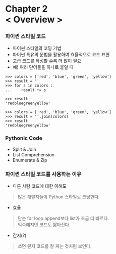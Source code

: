 Chapter 2<br/>
< Overview >
=====================


### 파이썬 스타일 코드
- 파이썬 스타일의 코딩 기법
- 파이썬 특유의 문법을 활용하여 효율적으로 코드 표현
- 고급 코드를 작성할 수록 더 많이 필요
- 예) 여러 단어들을 하나로 붙일 때

```
>>> colors = ['red', 'blue', 'green', 'yellow']
>>> result = ''
>>> for s in colors :
...    result += s

>>> result
'redbluegreenyellow'        

>>> colors = ['red', 'blue', 'green', 'yellow']
>>> result = ''.join(colors)
>>> result
'redbluegreenyellow'
```


### Pythonic Code
- Split & Join
- List Comprehension
- Enumerate & Zip


### 파이썬 스타일 코드를 사용하는 이유
- 다른 사람 코드에 대한 이해도
> 많은 개발자들이 Python 스타일로 코딩한다.

- 효율
> 단순 for loop append보다 list가 조금 더 빠르다.<br/>
> 익숙해지면 코드도 짧아진다.

- 간지(?)
> 쓰면 왠지 코드를 잘 짜는 것처럼 보인다.
